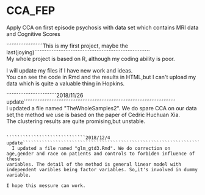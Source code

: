 # CCA_FEP
Apply CCA on first episode psychosis with data set which contains MRI data and Cognitive Scores

`````````````````````This is my first project, maybe the last(joying)```````````````````````````````````````````````````````````````````  
My whole project is based on R, although my coding ability is poor.  


I will update my files if I have new work and ideas.  
You can see the code in Rmd and the results in HTML,but I can't upload my data which is quite a valuable thing in Hopkins.  

`````````````````````````````2018/11/26 update````````````````````````````````````````````````````````````````````````````````````````  
 I updated a file named "TheWholeSamples2". We do spare CCA on our data set,the method we use is based on the paper of Cedric Huchuan Xia.  
 The clustering results are quite promising,but unstable.  
``````````````````````````````````````````````````````````````````````````````````````````````````````````````````````````````````````  

`````````````````````````````2018/12/4 update`````````````````````````````````````````````````````````````````````  
  I updated a file named "glm_gtd3.Rmd". We do correction on age,gender and race on patients and controls to forbiden influence of these  
variables. The detail of the method is general linear model with independent varibles being factor variables. So,it's involved in dummy  
variable.   

I hope this messure can work.
